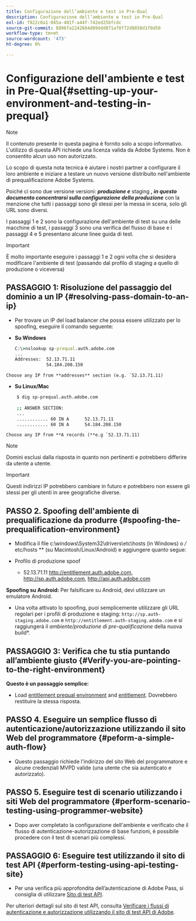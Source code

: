 ```yaml
---
title: Configurazione dell’ambiente e test in Pre-Qual
description: Configurazione dell’ambiente e test in Pre-Qual
exl-id: f822c0a1-045a-401f-a44f-742ed25bfcdc
source-git-commit: 8896fa2242664d09ddd871af8f72d8858d1f0d50
workflow-type: tm+mt
source-wordcount: '473'
ht-degree: 0%

---
```


# Configurazione dell&#39;ambiente e test in Pre-Qual{#setting-up-your-environment-and-testing-in-prequal}

>[!NOTE]
>
>Il contenuto presente in questa pagina è fornito solo a scopo informativo. L&#39;utilizzo di questa API richiede una licenza valida da Adobe Systems. Non è consentito alcun uso non autorizzato.

Lo scopo di questa nota tecnica è aiutare i nostri partner a configurare il loro ambiente e iniziare a testare un nuovo versione distribuito nell&#39;ambiente di prequalificazione Adobe Systems.

Poiché ci sono due versione versioni: ***produzione e*** staging ***, in questo documento concentrarsi sulla configurazione della produzione*** con la menzione che tutti i passaggi sono gli stessi per la messa in scena, solo gli URL sono diversi.

I passaggi 1 e 2 sono la configurazione dell&#39;ambiente di test su una delle macchine di test, i passaggi 3 sono una verifica del flusso di base e i passaggi 4 e 5 presentano alcune linee guida di test.

>[!IMPORTANT]
>
> È molto importante eseguire i passaggi 1 e 2 ogni volta che si desidera modificare l&#39;ambiente di test (passando dal profilo di staging a quello di produzione o viceversa)


## PASSAGGIO 1: Risoluzione del passaggio del dominio a un IP {#resolving-pass-domain-to-an-ip}

* Per trovare un IP del load balancer che possa essere utilizzato per lo spoofing, eseguire il comando seguente:

* **Su Windows**

  ```cmd
  C:\>nslookup sp-prequal.auth.adobe.com
  ...
  Addresses:  52.13.71.11
              54.184.208.150
  ```

```Choose any IP from **addresses** section (e.g. `52.13.71.11)```

* **Su Linux/Mac**

```sh
    $ dig sp-prequal.auth.adobe.com
    
    ;; ANSWER SECTION:
    ...
    ............ 60 IN A      52.13.71.11
    ............ 60 IN A      54.184.208.150
```

```Choose any IP from **A records (**e.g `52.13.71.11)```

>[!NOTE]
>
>Domini esclusi dalla risposta in quanto non pertinenti e potrebbero differire da utente a utente.

>[!IMPORTANT]
>
> Questi indirizzi IP potrebbero cambiare in futuro e potrebbero non essere gli stessi per gli utenti in aree geografiche diverse.


## PASSO 2.  Spoofing dell&#39;ambiente di prequalificazione da produrre {#spoofing-the-prequalification-environment}

* Modifica il file c:\\windows\\System32\\drivers\\etc\\hosts (in Windows) o */* etc/hosts ** (su Macintosh/Linux/Android) e aggiungere quanto segue:

* Profilo di produzione spoof
   * 52.13.71.11 http://entitlement.auth.adobe.com, http://sp.auth.adobe.com, http://api.auth.adobe.com

**Spoofing su Android:** Per falsificare su Android, devi utilizzare un emulatore Android.

* Una volta attivato lo spoofing, puoi semplicemente utilizzare gli URL regolari per i profili di produzione e staging: `http://sp.auth-staging.adobe.com` e `http://entitlement.auth-staging.adobe.com` e si raggiungerà il *ambiente/produzione di pre-qualificazione* della nuova build*.


## PASSAGGIO 3:  Verifica che tu stia puntando all’ambiente giusto {#Verify-you-are-pointing-to-the-right-environment}

**Questo è un passaggio semplice:**

* Load [entitlement prequal environment](https://entitlement-prequal.auth.adobe.com/environment.html) and [entitlement](https://entitlement.auth.adobe.com/environment.html). Dovrebbero restituire la stessa risposta.


## PASSO 4.  Eseguire un semplice flusso di autenticazione/autorizzazione utilizzando il sito Web del programmatore {#peform-a-simple-auth-flow}

* Questo passaggio richiede l&#39;indirizzo del sito Web del programmatore e alcune credenziali MVPD valide (una utente che sia autenticato e autorizzato).

## PASSO 5.  Eseguire test di scenario utilizzando i siti Web del programmatore {#perform-scenario-testing-using-programmer-website}

* Dopo aver completato la configurazione dell&#39;ambiente e verificato che il flusso di autenticazione-autorizzazione di base funzioni, è possibile procedere con il test di scenari più complessi.


## PASSAGGIO 6:  Eseguire test utilizzando il sito di test API {#perform-testing-using-api-testing-site}

* Per una verifica più approfondita dell’autenticazione di Adobe Pass, si consiglia di utilizzare [Sito di test API](http://entitlement-prequal.auth.adobe.com/apitest/api.html).

Per ulteriori dettagli sul sito di test API, consulta [Verificare i flussi di autenticazione e autorizzazione utilizzando il sito di test API di Adobe](/help/authentication/test-authn-authz-flows-using-adobes-api-test-site.md).
